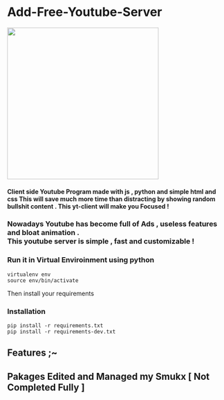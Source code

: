 # Add-Free-Youtube-Server

<a href="https://github.com/Whitecat18"><img src="https://thumbs.dreamstime.com/b/yt-logo-monogram-up-to-down-style-negative-space-design-template-isolated-black-background-176439284.jpg" height=350></a>

<h4> Client side Youtube Program made with js , python and simple html and css This will save much more time than distracting by showing random bullshit content . This yt-client will make you Focused !</h4>
<h3>Nowadays Youtube has become full of Ads , useless features and bloat animation . <br>
This youtube server is simple , fast and customizable ! 


### Run it in Virtual Enviroinment using python

`virtualenv env` <br>
`source env/bin/activate`

Then install your requirements
### Installation

`pip install -r requirements.txt` <br>
`pip install -r requirements-dev.txt`





## Features ;~


## Pakages Edited and Managed my Smukx [ Not Completed Fully ] 







      
